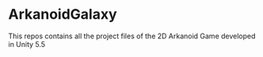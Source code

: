 # ArkanoidGalaxy
This repos contains all the project files of the 2D Arkanoid Game developed in Unity 5.5
